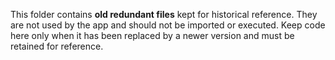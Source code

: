 This folder contains **old redundant files** kept for historical reference. They are not used by the app and should not be imported or executed. Keep code here only when it has been replaced by a newer version and must be retained for reference.

